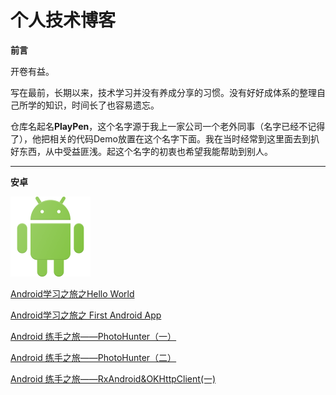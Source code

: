 # 个人技术博客

**前言**

开卷有益。

写在最前，长期以来，技术学习并没有养成分享的习惯。没有好好成体系的整理自己所学的知识，时间长了也容易遗忘。

仓库名起名**PlayPen**，这个名字源于我上一家公司一个老外同事（名字已经不记得了），他把相关的代码Demo放置在这个名字下面。我在当时经常到这里面去到扒好东西，从中受益匪浅。起这个名字的初衷也希望我能帮助到别人。

------

**安卓**

![](/images/logo_android.png)



[Android学习之旅之Hello World](https://github.com/soapgu/PlayPen/issues/1)

[Android学习之旅之 First Android App](https://github.com/soapgu/PlayPen/issues/2)

[Android 练手之旅——PhotoHunter（一）](https://github.com/soapgu/PlayPen/issues/3)

[Android 练手之旅——PhotoHunter（二）](https://github.com/soapgu/PlayPen/issues/4)

[Android 练手之旅——RxAndroid&OKHttpClient(一)](https://github.com/soapgu/PlayPen/issues/4)


